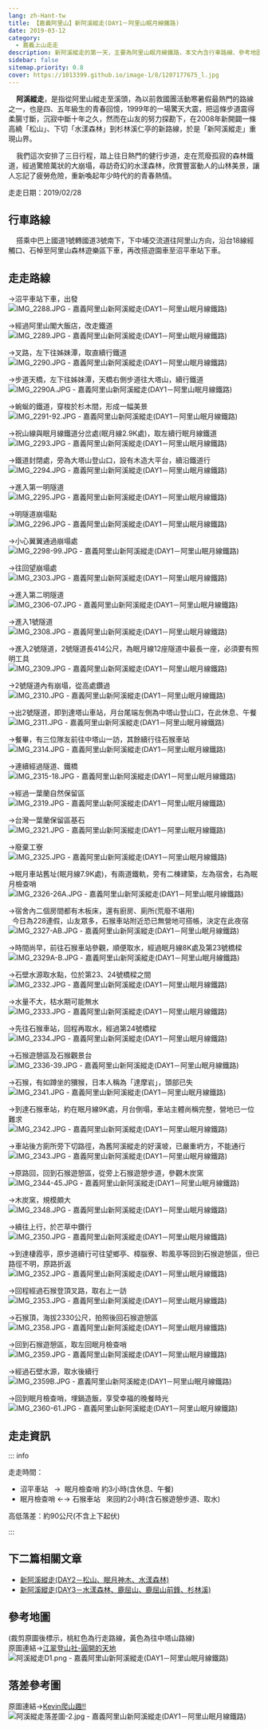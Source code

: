 ```yaml
---
lang: zh-Hant-tw
title: 【嘉義阿里山】新阿溪縱走(DAY1－阿里山眠月線鐵路)
date: 2019-03-12
category: 
  - 嘉義上山走走
description: 新阿溪縱走的第一天，主要為阿里山眠月線鐵路，本文內含行車路線、參考地圖、落差圖與實際探訪照片紀錄。阿溪縱走，是指從阿里山縱走至溪頭。然而921大地震把這條步道震得柔腸寸斷，沉寂中斷十年之久，在山友的努力探勘下，在2008年新開闢一條高繞「松山」、下切「水漾森林」到杉林溪仁亭的新路線，於是「新阿溪縱走」重現山界。
sidebar: false
sitemap.priority: 0.8
cover: https://1013399.github.io/image-1/8/1207177675_l.jpg
---
```


    **阿溪縱走**，是指從阿里山縱走至溪頭，為以前救國團活動寒暑假最熱門的路線之一，也是四、五年級生的青春回憶，1999年的一場驚天大震，把這條步道震得柔腸寸斷，沉寂中斷十年之久，然而在山友的努力探勘下，在2008年新開闢一條高繞「松山」、下切「水漾森林」到杉林溪仁亭的新路線，於是「新阿溪縱走」重現山界。  

    我們這次安排了三日行程，踏上往日熱門的健行步道，走在荒廢孤寂的森林鐵道，經過驚險萬狀的大崩塌，尋訪奇幻的水漾森林，欣賞豐富動人的山林美景，讓人忘記了疲勞危險，重新喚起年少時代的的青春熱情。

<!-- more -->

走走日期：2019/02/28

## 行車路線
    搭乘中巴上國道1號轉國道3號南下，下中埔交流道往阿里山方向，沿台18線經觸口、石棹至阿里山森林遊樂區下車，再改搭遊園車至沼平車站下車。

## 走走路線
→沼平車站下車，出發  
![IMG_2288.JPG - 嘉義阿里山新阿溪縱走(DAY1－阿里山眠月線鐵路)](https://1013399.github.io/image-1/8/1207178768_l.jpg)

→經過阿里山閣大飯店，改走鐵道  
![IMG_2289.JPG - 嘉義阿里山新阿溪縱走(DAY1－阿里山眠月線鐵路)](https://1013399.github.io/image-1/8/1207177872_l.jpg)

→叉路，左下往姊妹潭，取直續行鐵道  
![IMG_2290.JPG - 嘉義阿里山新阿溪縱走(DAY1－阿里山眠月線鐵路)](https://1013399.github.io/image-1/8/1207177874_l.jpg)

→步道天橋，左下往姊妹潭，天橋右側步道往大塔山，續行鐵道  
![IMG_2290A.JPG - 嘉義阿里山新阿溪縱走(DAY1－阿里山眠月線鐵路)](https://1013399.github.io/image-1/8/1207177673_l.jpg)

→蜿蜒的鐵道，穿梭於杉木間，形成一幅美景  
![IMG_2291-92.JPG - 嘉義阿里山新阿溪縱走(DAY1－阿里山眠月線鐵路)](https://1013399.github.io/image-1/8/1207178769_l.jpg)

→祝山線與眠月線鐵道分岔處(眠月線2.9K處)，取左續行眠月線鐵道  
![IMG_2293.JPG - 嘉義阿里山新阿溪縱走(DAY1－阿里山眠月線鐵路)](https://1013399.github.io/image-1/8/1207177479_l.jpg)

→鐵道封閉處，旁為大塔山登山口，設有木造大平台，續沿鐵道行  
![IMG_2294.JPG - 嘉義阿里山新阿溪縱走(DAY1－阿里山眠月線鐵路)](https://1013399.github.io/image-1/8/1207177675_l.jpg)

→進入第一明隧道  
![IMG_2295.JPG - 嘉義阿里山新阿溪縱走(DAY1－阿里山眠月線鐵路)](https://1013399.github.io/image-1/8/1207177275_l.jpg)

→明隧道崩塌點  
![IMG_2296.JPG - 嘉義阿里山新阿溪縱走(DAY1－阿里山眠月線鐵路)](https://1013399.github.io/image-1/8/1207177776_l.jpg)

→小心翼翼通過崩塌處  
![IMG_2298-99.JPG - 嘉義阿里山新阿溪縱走(DAY1－阿里山眠月線鐵路)](https://1013399.github.io/image-1/8/1207176894_l.jpg)

→往回望崩塌處  
![IMG_2303.JPG - 嘉義阿里山新阿溪縱走(DAY1－阿里山眠月線鐵路)](https://1013399.github.io/image-1/8/1207176895_l.jpg)

→進入第二明隧道  
![IMG_2306-07.JPG - 嘉義阿里山新阿溪縱走(DAY1－阿里山眠月線鐵路)](https://1013399.github.io/image-1/8/1207177877_l.jpg)

→進入1號隧道  
![IMG_2308.JPG - 嘉義阿里山新阿溪縱走(DAY1－阿里山眠月線鐵路)](https://1013399.github.io/image-1/8/1207177780_l.jpg)

→進入2號隧道，2號隧道長414公尺，為眠月線12座隧道中最長一座，必須要有照明工具  
![IMG_2309.JPG - 嘉義阿里山新阿溪縱走(DAY1－阿里山眠月線鐵路)](https://1013399.github.io/image-1/8/1207178373_l.jpg)

→2號隧道內有崩塌，從高處鑽過  
![IMG_2310.JPG - 嘉義阿里山新阿溪縱走(DAY1－阿里山眠月線鐵路)](https://1013399.github.io/image-1/8/1207177383_l.jpg)

→出2號隧道，即到達塔山車站，月台尾端左側為中塔山登山口，在此休息、午餐  
![IMG_2311.JPG - 嘉義阿里山新阿溪縱走(DAY1－阿里山眠月線鐵路)](https://1013399.github.io/image-1/8/1207177878_l.jpg)

→餐畢，有三位隊友前往中塔山一訪，其餘續行往石猴車站  
![IMG_2314.JPG - 嘉義阿里山新阿溪縱走(DAY1－阿里山眠月線鐵路)](https://1013399.github.io/image-1/8/1207174432_l.jpg)

→連續經過隧道、鐵橋  
![IMG_2315-18.JPG - 嘉義阿里山新阿溪縱走(DAY1－阿里山眠月線鐵路)](https://1013399.github.io/image-1/8/1207178580_l.jpg)

→經過一葉蘭自然保留區  
![IMG_2319.JPG - 嘉義阿里山新阿溪縱走(DAY1－阿里山眠月線鐵路)](https://1013399.github.io/image-1/8/1207177277_l.jpg)

→台灣一葉蘭保留區基石  
![IMG_2321.JPG - 嘉義阿里山新阿溪縱走(DAY1－阿里山眠月線鐵路)](https://1013399.github.io/image-1/8/1207176897_l.jpg)

→廢棄工寮  
![IMG_2325.JPG - 嘉義阿里山新阿溪縱走(DAY1－阿里山眠月線鐵路)](https://1013399.github.io/image-1/8/1207178374_l.jpg)

→眠月車站舊址(眠月線7.9K處)，有兩道鐵軌，旁有二棟建築，左為宿舍，右為眠月檢查哨  
![IMG_2326-26A.JPG - 嘉義阿里山新阿溪縱走(DAY1－阿里山眠月線鐵路)](https://1013399.github.io/image-1/8/1207178376_l.jpg)

→宿舍內二個房間都有木板床，還有廚房、廁所(荒廢不堪用)  
  今日為228連假，山友眾多，石猴車站附近恐已無營地可搭帳，決定在此夜宿  
![IMG_2327-AB.JPG - 嘉義阿里山新阿溪縱走(DAY1－阿里山眠月線鐵路)](https://1013399.github.io/image-1/8/1207177279_l.jpg)

→時間尚早，前往石猴車站參觀，順便取水，經過眠月線8K處及第23號橋樑  
![IMG_2329A-B.JPG - 嘉義阿里山新阿溪縱走(DAY1－阿里山眠月線鐵路)](https://1013399.github.io/image-1/8/1207174433_l.jpg)

→石壁水源取水點，位於第23、24號橋樑之間  
![IMG_2332.JPG - 嘉義阿里山新阿溪縱走(DAY1－阿里山眠月線鐵路)](https://1013399.github.io/image-1/8/1207177281_l.jpg)

→水量不大，枯水期可能無水  
![IMG_2333.JPG - 嘉義阿里山新阿溪縱走(DAY1－阿里山眠月線鐵路)](https://1013399.github.io/image-1/8/1207176898_l.jpg)

→先往石猴車站，回程再取水，經過第24號橋樑  
![IMG_2334.JPG - 嘉義阿里山新阿溪縱走(DAY1－阿里山眠月線鐵路)](https://1013399.github.io/image-1/8/1207178283_l.jpg)

→石猴遊憩區及石猴觀景台  
![IMG_2336-39.JPG - 嘉義阿里山新阿溪縱走(DAY1－阿里山眠月線鐵路)](https://1013399.github.io/image-1/8/1207177480_l.jpg)

→石猴，有如蹲坐的獼猴，日本人稱為「達摩岩」，頭部已失  
![IMG_2341.JPG - 嘉義阿里山新阿溪縱走(DAY1－阿里山眠月線鐵路)](https://1013399.github.io/image-1/8/1207178582_l.jpg)

→到達石猴車站，約在眠月線9K處，月台倒塌，車站主體尚稱完整，營地已一位難求  
![IMG_2342.JPG - 嘉義阿里山新阿溪縱走(DAY1－阿里山眠月線鐵路)](https://1013399.github.io/image-1/8/1207177283_l.jpg)

→車站後方廁所旁下切路徑，為舊阿溪縱走的好漢坡，已嚴重坍方，不能通行  
![IMG_2343.JPG - 嘉義阿里山新阿溪縱走(DAY1－阿里山眠月線鐵路)](https://1013399.github.io/image-1/8/1207177482_l.jpg)

→原路回，回到石猴遊憩區，從旁上石猴遊憩步道，參觀木炭窯  
![IMG_2344-45.JPG - 嘉義阿里山新阿溪縱走(DAY1－阿里山眠月線鐵路)](https://1013399.github.io/image-1/8/1207178585_l.jpg)

→木炭窯，規模頗大  
![IMG_2348.JPG - 嘉義阿里山新阿溪縱走(DAY1－阿里山眠月線鐵路)](https://1013399.github.io/image-1/8/1207178773_l.jpg)

→續往上行，於芒草中鑽行  
![IMG_2350.JPG - 嘉義阿里山新阿溪縱走(DAY1－阿里山眠月線鐵路)](https://1013399.github.io/image-1/8/1207178378_l.jpg)

→到達棲霞亭，原步道續行可往望鄉亭、樟腦寮、聆風亭等回到石猴遊憩區，但已路徑不明，原路折返  
![IMG_2352.JPG - 嘉義阿里山新阿溪縱走(DAY1－阿里山眠月線鐵路)](https://1013399.github.io/image-1/8/1207178588_l.jpg)

→回程經過石猴登頂叉路，取右上一訪  
![IMG_2353.JPG - 嘉義阿里山新阿溪縱走(DAY1－阿里山眠月線鐵路)](https://1013399.github.io/image-1/8/1207177390_l.jpg)

→石猴頂，海拔2330公尺，拍照後回石猴遊憩區  
![IMG_2358.JPG - 嘉義阿里山新阿溪縱走(DAY1－阿里山眠月線鐵路)](https://1013399.github.io/image-1/8/1207177284_l.jpg)

→回到石猴遊憩區，取左回眠月檢查哨  
![IMG_2359.JPG - 嘉義阿里山新阿溪縱走(DAY1－阿里山眠月線鐵路)](https://1013399.github.io/image-1/8/1207178590_l.jpg)

→經過石壁水源，取水後續行  
![IMG_2359B.JPG - 嘉義阿里山新阿溪縱走(DAY1－阿里山眠月線鐵路)](https://1013399.github.io/image-1/8/1207177484_l.jpg)

→回到眠月檢查哨，埋鍋造飯，享受幸福的晚餐時光  
![IMG_2360-61.JPG - 嘉義阿里山新阿溪縱走(DAY1－阿里山眠月線鐵路)](https://1013399.github.io/image-1/8/1207177682_l.jpg)

## 走走資訊
::: info

走走時間：
- 沼平車站   →  眠月檢查哨 約3小時(含休息、午餐)  
- 眠月檢查哨 ←→ 石猴車站   來回約2小時(含石猴遊憩步道、取水)

高低落差：約90公尺(不含上下起伏)

:::

## 下二篇相關文章
- [新阿溪縱走(DAY2－松山、眠月神木、水漾森林)](/posts/post-7-2019-03-13.html)  
- [新阿溪縱走(DAY3－水漾森林、鹿屈山、鹿屈山前鋒、杉林溪)](/posts/post-6-2019-03-14.html)

## 參考地圖
(裁剪原圖後標示，桃紅色為行走路線，黃色為往中塔山路線)  
原圖連結→[江翠登山社-圓開的天地](http://ms2.ctjh.ntpc.edu.tw/~uank3/110313chat.htm)  
![阿溪縱走D1.png - 嘉義阿里山新阿溪縱走(DAY1－阿里山眠月線鐵路)](https://1013399.github.io/image-1/8/1207177488_l.jpg)

## 落差參考圖
原圖連結→[Kevin爬山趣!!](http://mingkevin77.pixnet.net/blog/post/216617807-20170527-29)  
![阿溪縱走落差圖-2.jpg - 嘉義阿里山新阿溪縱走(DAY1－阿里山眠月線鐵路)](https://1013399.github.io/image-1/8/1207177425_l.jpg)